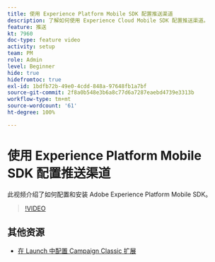 ```yaml
---
title: 使用 Experience Platform Mobile SDK 配置推送渠道
description: 了解如何使用 Experience Cloud Mobile SDK 配置推送渠道。
feature: 推送
kt: 7960
doc-type: feature video
activity: setup
team: PM
role: Admin
level: Beginner
hide: true
hidefromtoc: true
exl-id: 1bdfb72b-49e0-4cdd-848a-97648fb1a7bf
source-git-commit: 2f8a0b548e3b6a8c77d6a7287eaebd4739e3313b
workflow-type: tm+mt
source-wordcount: '61'
ht-degree: 100%

---
```


# 使用 Experience Platform Mobile SDK 配置推送渠道

此视频介绍了如何配置和安装 Adobe Experience Platform Mobile SDK。

>[!VIDEO](https://video.tv.adobe.com/v/27699?quality=12)


## 其他资源

* [在 Launch 中配置 Campaign Classic 扩展](https://aep-sdks.gitbook.io/docs/using-mobile-extensions/adobe-campaignclassic)

